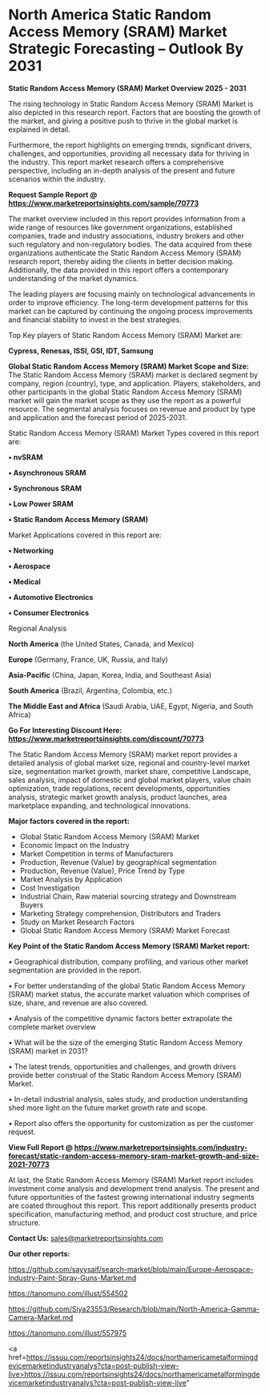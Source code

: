 # North America Static Random Access Memory (SRAM) Market Strategic Forecasting – Outlook By 2031

<Strong> Static Random Access Memory (SRAM) Market Overview 2025 - 2031</strong>

The rising technology in Static Random Access Memory (SRAM) Market is also depicted in this research report. Factors that are boosting the growth of the market, and giving a positive push to thrive in the global market is explained in detail.

Furthermore, the report highlights on emerging trends, significant drivers, challenges, and opportunities, providing all necessary data for thriving in the industry. This report market research offers a comprehensive perspective, including an in-depth analysis of the present and future scenarios within the industry.

<strong>Request Sample Report @ <a href=https://www.marketreportsinsights.com/sample/70773>https://www.marketreportsinsights.com/sample/70773</a></strong>

The market overview included in this report provides information from a wide range of resources like government organizations, established companies, trade and industry associations, industry brokers and other such regulatory and non-regulatory bodies. The data acquired from these organizations authenticate the Static Random Access Memory (SRAM) research report, thereby aiding the clients in better decision making. Additionally, the data provided in this report offers a contemporary understanding of the market dynamics.

The leading players are focusing mainly on technological advancements in order to improve efficiency. The long-term development patterns for this market can be captured by continuing the ongoing process improvements and financial stability to invest in the best strategies.

Top Key players of Static Random Access Memory (SRAM) Market are:

<strong>Cypress, Renesas, ISSI, GSI, IDT, Samsung</strong>

<strong><b>Global Static Random Access Memory (SRAM) Market Scope and Size:</b></strong>
The Static Random Access Memory (SRAM) market is declared segment by company, region (country), type, and application. Players, stakeholders, and other participants in the global Static Random Access Memory (SRAM) market will gain the market scope as they use the report as a powerful resource. The segmental analysis focuses on revenue and product by type and application and the forecast period of 2025-2031.

Static Random Access Memory (SRAM) Market Types covered in this report are:

<strong>• nvSRAM

• Asynchronous SRAM

• Synchronous SRAM

• Low Power SRAM

• Static Random Access Memory (SRAM)</strong>

Market Applications covered in this report are:

<strong>• Networking

• Aerospace

• Medical

• Automotive Electronics

• Consumer Electronics</strong> 

Regional Analysis

<strong>North America</strong> (the United States, Canada, and Mexico)

<strong>Europe</strong> (Germany, France, UK, Russia, and Italy)

<strong>Asia-Pacific</strong> (China, Japan, Korea, India, and Southeast Asia)

<strong>South America</strong> (Brazil, Argentina, Colombia, etc.)

<strong>The Middle East and Africa</strong> (Saudi Arabia, UAE, Egypt, Nigeria, and South Africa)

<strong>Go For Interesting Discount Here: <a href=https://www.marketreportsinsights.com/discount/70773>https://www.marketreportsinsights.com/discount/70773</a></strong>

The Static Random Access Memory (SRAM) market report provides a detailed analysis of global market size, regional and country-level market size, segmentation market growth, market share, competitive Landscape, sales analysis, impact of domestic and global market players, value chain optimization, trade regulations, recent developments, opportunities analysis, strategic market growth analysis, product launches, area marketplace expanding, and technological innovations.

<strong><b>Major factors covered in the report:</b></strong>
<ul>
  <li>Global Static Random Access Memory (SRAM) Market </li>
  <li>Economic Impact on the Industry</li>
  <li>Market Competition in terms of Manufacturers</li>
  <li>Production, Revenue (Value) by geographical segmentation</li>
  <li>Production, Revenue (Value), Price Trend by Type</li>
  <li>Market Analysis by Application</li>
  <li>Cost Investigation</li>
  <li>Industrial Chain, Raw material sourcing strategy and Downstream Buyers</li>
  <li>Marketing Strategy comprehension, Distributors and Traders</li>
  <li>Study on Market Research Factors</li>
  <li>Global Static Random Access Memory (SRAM) Market Forecast</li>
</ul>

<strong><b>Key Point of the Static Random Access Memory (SRAM) Market report:</b></strong>

• Geographical distribution, company profiling, and various other market segmentation are provided in the report.

• For better understanding of the global Static Random Access Memory (SRAM) market status, the accurate market valuation which comprises of size, share, and revenue are also covered.

• Analysis of the competitive dynamic factors better extrapolate the complete market overview

• What will be the size of the emerging Static Random Access Memory (SRAM) market in 2031?

• The latest trends, opportunities and challenges, and growth drivers provide better construal of the Static Random Access Memory (SRAM) Market.

• In-detail industrial analysis, sales study, and production understanding shed more light on the future market growth rate and scope.

• Report also offers the opportunity for customization as per the customer request.

<strong><b>View Full Report @ <a href=https://www.marketreportsinsights.com/industry-forecast/static-random-access-memory-sram-market-growth-and-size-2021-70773>https://www.marketreportsinsights.com/industry-forecast/static-random-access-memory-sram-market-growth-and-size-2021-70773</a></b></strong>


At last, the Static Random Access Memory (SRAM) Market report includes investment come analysis and development trend analysis. The present and future opportunities of the fastest growing international industry segments are coated throughout this report. This report additionally presents product specification, manufacturing method, and product cost structure, and price structure.

<strong>Contact Us:</strong>
sales@marketreportsinsights.com

<strong>Our other reports:</strong>

<a href=https://github.com/sayysaif/search-market/blob/main/Europe-Aerospace-Industry-Paint-Spray-Guns-Market.md>https://github.com/sayysaif/search-market/blob/main/Europe-Aerospace-Industry-Paint-Spray-Guns-Market.md</a>

<a href=https://tanomuno.com/illust/554502>https://tanomuno.com/illust/554502</a>

<a href=https://github.com/Siya23553/Research/blob/main/North-America-Gamma-Camera-Market.md>https://github.com/Siya23553/Research/blob/main/North-America-Gamma-Camera-Market.md</a>

<a href=https://tanomuno.com/illust/557975>https://tanomuno.com/illust/557975</a>

<a href=https://issuu.com/reportsinsights24/docs/northamericametalformingdevicemarketindustryanalys?cta=post-publish-view-live>https://issuu.com/reportsinsights24/docs/northamericametalformingdevicemarketindustryanalys?cta=post-publish-view-live</a>"
